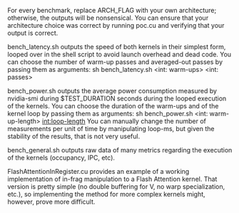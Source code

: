 For every benchmark, replace ARCH_FLAG with your own architecture; otherwise, the outputs will be nonsensical.
You can ensure that your architecture choice was correct by running poc.cu and verifying that your output is correct.

bench_latency.sh outputs the speed of both kernels in their simplest form, looped over in the shell script to avoid launch overhead and dead code.
You can choose the number of warm-up passes and averaged-out passes by passing them as arguments: sh bench_latency.sh <int: warm-ups> <int: passes>

bench_power.sh outputs the average power consumption measured by nvidia-smi during $TEST_DURATION seconds during the looped execution of the kernels.
You can choose the duration of the warm-ups and of the kernel loop by passing them as arguments: sh bench_power.sh <int: warm-up-length> <int:loop-length>
You can manually change the number of measurements per unit of time by manipulating loop-ms, but given the stability of the results, that is not very useful.

bench_general.sh outputs raw data of many metrics regarding the execution of the kernels (occupancy, IPC, etc).

FlashAttentionInRegister.cu provides an example of a working implementation of in-frag manipulation to a Flash Attention kernel. That version is pretty simple (no double buffering for V, no warp specialization, etc.), so implementing the method for more complex kernels might, however, prove more difficult.
